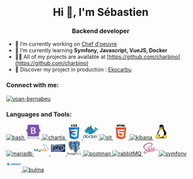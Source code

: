 <h1 align="center">Hi 👋, I'm Sébastien </h1>
<h3 align="center">Backend developer</h3>

- 🔭 I’m currently working on [Chef d'oeuvre](https://github.com/charbino/chef-oeuvre)
- 🌱 I’m currently learning **Symfony, Javascript, VueJS, Docker**
- 👨‍💻 All of my projects are available at [https://github.com/charbino](https://github.com/charbino)
- 🚙 Discover my project in production : [Ekocarbu](https://ekocarbu.fr)

<h3 align="left">Connect with me:</h3>
<p align="left">
<a href="https://www.linkedin.com/in/s%C3%A9bastien-framinet-ba9741100/" target="blank"><img align="center" src="https://raw.githubusercontent.com/rahuldkjain/github-profile-readme-generator/master/src/images/icons/Social/linked-in-alt.svg" alt="yoan-bernabeu" height="30" width="40" /></a>
</p>

<h3 align="left">Languages and Tools:</h3>
<p align="left">
	<a href="https://www.gnu.org/software/bash/" target="_blank">
		<img alt="bash" height="40" src="https://www.vectorlogo.zone/logos/gnu_bash/gnu_bash-icon.svg" width="40"/>
	</a>
	<a href="https://getbootstrap.com" target="_blank">
		<img alt="bootstrap" height="40" src="https://raw.githubusercontent.com/devicons/devicon/master/icons/bootstrap/bootstrap-plain-wordmark.svg" width="40"/>
	</a>
	<a href="https://www.chartjs.org" target="_blank">
		<img alt="chartjs" height="40" src="https://www.chartjs.org/media/logo-title.svg" width="40"/>
	</a>
	<a href="https://www.w3schools.com/css/" target="_blank">
		<img alt="css3" height="40" src="https://raw.githubusercontent.com/devicons/devicon/master/icons/css3/css3-original-wordmark.svg" width="40"/>
	</a>
	<a href="https://www.docker.com/" target="_blank">
		<img alt="docker" height="40" src="https://raw.githubusercontent.com/devicons/devicon/master/icons/docker/docker-original-wordmark.svg" width="40"/>
	</a>
	<a href="https://git-scm.com/" target="_blank">
		<img alt="git" height="40" src="https://www.vectorlogo.zone/logos/git-scm/git-scm-icon.svg" width="40"/>
	</a>
	<a href="https://www.w3.org/html/" target="_blank">
		<img alt="html5" height="40" src="https://raw.githubusercontent.com/devicons/devicon/master/icons/html5/html5-original-wordmark.svg" width="40"/>
	</a>
	<a href="https://www.elastic.co/kibana" target="_blank">
		<img alt="kibana" height="40" src="https://www.vectorlogo.zone/logos/elasticco_kibana/elasticco_kibana-icon.svg" width="40"/>
	</a>
	<a href="https://www.linux.org/" target="_blank">
		<img alt="linux" height="40" src="https://raw.githubusercontent.com/devicons/devicon/master/icons/linux/linux-original.svg" width="40"/>
	</a>
	<a href="https://mariadb.org/" target="_blank">
		<img alt="mariadb" height="40" src="https://www.vectorlogo.zone/logos/mariadb/mariadb-icon.svg" width="40"/>
	</a>
	<a href="https://www.mysql.com/" target="_blank">
		<img alt="mysql" height="40" src="https://raw.githubusercontent.com/devicons/devicon/master/icons/mysql/mysql-original-wordmark.svg" width="40"/>
	</a>
	<a href="https://www.php.net" target="_blank">
		<img alt="php" height="40" src="https://raw.githubusercontent.com/devicons/devicon/master/icons/php/php-original.svg" width="40"/>
	</a>
	<a href="https://www.postgresql.org" target="_blank">
		<img alt="postgresql" height="40" src="https://raw.githubusercontent.com/devicons/devicon/master/icons/postgresql/postgresql-original-wordmark.svg" width="40"/>
	</a>
	<a href="https://postman.com" target="_blank">
		<img alt="postman" height="40" src="https://www.vectorlogo.zone/logos/getpostman/getpostman-icon.svg" width="40"/>
	</a>
	<a href="https://www.rabbitmq.com" target="_blank">
		<img alt="rabbitMQ" height="40" src="https://www.vectorlogo.zone/logos/rabbitmq/rabbitmq-icon.svg" width="40"/>
	</a>
	<a href="https://sass-lang.com" target="_blank">
		<img alt="sass" height="40" src="https://raw.githubusercontent.com/devicons/devicon/master/icons/sass/sass-original.svg" width="40"/>
	</a>
	<a href="https://symfony.com" target="_blank">
		<img alt="symfony" height="40" src="https://symfony.com/logos/symfony_black_03.svg" width="40"/>
	</a>
	<a href="https://webpack.js.org" target="_blank">
		<img alt="webpack" height="40" src="https://raw.githubusercontent.com/devicons/devicon/d00d0969292a6569d45b06d3f350f463a0107b0d/icons/webpack/webpack-original-wordmark.svg" width="40"/>
	</a>
  <a href="" target="_blank">
    <img alt="bulma" height="40" src="https://github.com/rahuldkjain/github-profile-readme-generator/blob/master/src/images/icons/FrontendDevelopment/bulma.svg"  width="40">
  </a>
</p>
